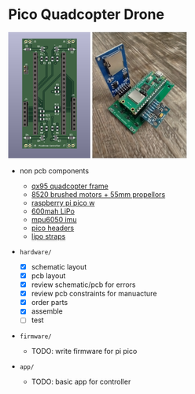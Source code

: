 # Pico Quadcopter Drone

<img src='hardware/picodrone_controller/picodrone-pcb.png' height=256px />
<img src='picodrone-assembled.jpg' height=256px />

- non pcb components
	- [qx95 quadcopter frame](https://www.amazon.com/gp/product/B08LTNT16B/ref=ox_sc_act_image_5?smid=A21I6NP3YWF176&psc=1)
	- [8520 brushed motors + 55mm propellors](https://www.amazon.com/gp/product/B078NL9KQQ/ref=ox_sc_act_image_4?smid=A2U3BMERFH1POA&psc=1)
	- [raspberry pi pico w](https://www.adafruit.com/product/5526)
	- [600mah LiPo](https://www.amazon.com/gp/product/B08XZNW67T/ref=ox_sc_act_image_3?smid=A1UG33C8FHL6KG&psc=1)
	- [mpu6050 imu](https://www.amazon.com/dp/B00LP25V1A?psc=1&ref=ppx_yo2ov_dt_b_product_details)
	- [pico headers](https://www.amazon.com/gp/product/B09F2NZ3GB/ref=ox_sc_act_image_2?smid=A3DUZJNIM9L5CV&psc=1)
	- [lipo straps](https://www.amazon.com/gp/product/B01ISKTILK/ref=ox_sc_act_image_1?smid=A2P4WQ7IOJ56WV&psc=1)


- `hardware/`
	- [x] schematic layout
	- [x] pcb layout
	- [x] review schematic/pcb for errors
	- [x] review pcb constraints for manuacture
	- [x] order parts
	- [x] assemble
	- [ ] test

- `firmware/`
	- TODO: write firmware for pi pico

- `app/`
	- TODO: basic app for controller
